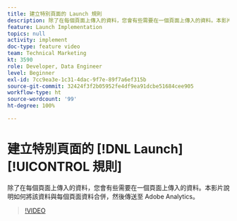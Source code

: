 ```yaml
---
title: 建立特別頁面的 Launch 規則
description: 除了在每個頁面上傳入的資料，您會有些需要在一個頁面上傳入的資料。本影片說明如何將該資料與每個頁面資料合併，然後傳送至 Adobe Analytics。
feature: Launch Implementation
topics: null
activity: implement
doc-type: feature video
team: Technical Marketing
kt: 3590
role: Developer, Data Engineer
level: Beginner
exl-id: 7cc9ea3e-1c31-4dac-9f7e-89f7a6ef315b
source-git-commit: 32424f3f2b05952fe4df9ea91dcbe51684cee905
workflow-type: ht
source-wordcount: '99'
ht-degree: 100%

---
```


# 建立特別頁面的 [!DNL Launch] [!UICONTROL 規則]

除了在每個頁面上傳入的資料，您會有些需要在一個頁面上傳入的資料。本影片說明如何將該資料與每個頁面資料合併，然後傳送至 Adobe Analytics。

>[!VIDEO](https://video.tv.adobe.com/v/28770/?quality=12)
